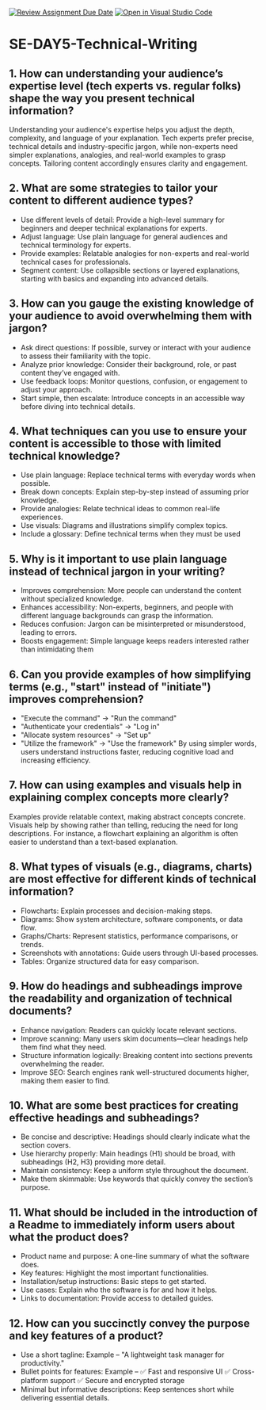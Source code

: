 [![Review Assignment Due Date](https://classroom.github.com/assets/deadline-readme-button-22041afd0340ce965d47ae6ef1cefeee28c7c493a6346c4f15d667ab976d596c.svg)](https://classroom.github.com/a/zsAR-pyY)
[![Open in Visual Studio Code](https://classroom.github.com/assets/open-in-vscode-2e0aaae1b6195c2367325f4f02e2d04e9abb55f0b24a779b69b11b9e10269abc.svg)](https://classroom.github.com/online_ide?assignment_repo_id=18491748&assignment_repo_type=AssignmentRepo)
# SE-DAY5-Technical-Writing
## 1. How can understanding your audience’s expertise level (tech experts vs. regular folks) shape the way you present technical information?

Understanding your audience's expertise helps you adjust the depth, complexity, and language of your explanation. Tech experts prefer precise, technical details and industry-specific jargon, while non-experts need simpler explanations, analogies, and real-world examples to grasp concepts. Tailoring content accordingly ensures clarity and engagement.

## 2. What are some strategies to tailor your content to different audience types?

* Use different levels of detail: Provide a high-level summary for beginners and deeper technical explanations for experts.
* Adjust language: Use plain language for general audiences and technical terminology for experts.
* Provide examples: Relatable analogies for non-experts and real-world technical cases for professionals.
* Segment content: Use collapsible sections or layered explanations, starting with basics and expanding into advanced details.
  
## 3. How can you gauge the existing knowledge of your audience to avoid overwhelming them with jargon?
* Ask direct questions: If possible, survey or interact with your audience to assess their familiarity with the topic.
* Analyze prior knowledge: Consider their background, role, or past content they’ve engaged with.
* Use feedback loops: Monitor questions, confusion, or engagement to adjust your approach.
* Start simple, then escalate: Introduce concepts in an accessible way before diving into technical details.

## 4. What techniques can you use to ensure your content is accessible to those with limited technical knowledge?

* Use plain language: Replace technical terms with everyday words when possible.
* Break down concepts: Explain step-by-step instead of assuming prior knowledge.
* Provide analogies: Relate technical ideas to common real-life experiences.
* Use visuals: Diagrams and illustrations simplify complex topics.
* Include a glossary: Define technical terms when they must be used
  
## 5. Why is it important to use plain language instead of technical jargon in your writing?

* Improves comprehension: More people can understand the content without specialized knowledge.
* Enhances accessibility: Non-experts, beginners, and people with different language backgrounds can grasp the information.
* Reduces confusion: Jargon can be misinterpreted or misunderstood, leading to errors.
* Boosts engagement: Simple language keeps readers interested rather than intimidating them

## 6. Can you provide examples of how simplifying terms (e.g., "start" instead of "initiate") improves comprehension?

* "Execute the command" → "Run the command"
* "Authenticate your credentials" → "Log in"
* "Allocate system resources" → "Set up"
* "Utilize the framework" → "Use the framework"
By using simpler words, users understand instructions faster, reducing cognitive load and increasing efficiency.

## 7. How can using examples and visuals help in explaining complex concepts more clearly?

Examples provide relatable context, making abstract concepts concrete. Visuals help by showing rather than telling, reducing the need for long descriptions. For instance, a flowchart explaining an algorithm is often easier to understand than a text-based explanation.

## 8. What types of visuals (e.g., diagrams, charts) are most effective for different kinds of technical information?

* Flowcharts: Explain processes and decision-making steps.
* Diagrams: Show system architecture, software components, or data flow.
* Graphs/Charts: Represent statistics, performance comparisons, or trends.
* Screenshots with annotations: Guide users through UI-based processes.
* Tables: Organize structured data for easy comparison.

## 9. How do headings and subheadings improve the readability and organization of technical documents?

* Enhance navigation: Readers can quickly locate relevant sections.
* Improve scanning: Many users skim documents—clear headings help them find what they need.
* Structure information logically: Breaking content into sections prevents overwhelming the reader.
* Improve SEO: Search engines rank well-structured documents higher, making them easier to find.

## 10. What are some best practices for creating effective headings and subheadings?

* Be concise and descriptive: Headings should clearly indicate what the section covers.
* Use hierarchy properly: Main headings (H1) should be broad, with subheadings (H2, H3) providing more detail.
* Maintain consistency: Keep a uniform style throughout the document.
* Make them skimmable: Use keywords that quickly convey the section’s purpose.

## 11. What should be included in the introduction of a Readme to immediately inform users about what the product does?

* Product name and purpose: A one-line summary of what the software does.
* Key features: Highlight the most important functionalities.
* Installation/setup instructions: Basic steps to get started.
* Use cases: Explain who the software is for and how it helps.
* Links to documentation: Provide access to detailed guides.

## 12. How can you succinctly convey the purpose and key features of a product?

* Use a short tagline: Example – "A lightweight task manager for productivity."
* Bullet points for features: Example –
    ✅ Fast and responsive UI
    ✅ Cross-platform support
    ✅ Secure and encrypted storage
* Minimal but informative descriptions: Keep sentences short while delivering essential details.
